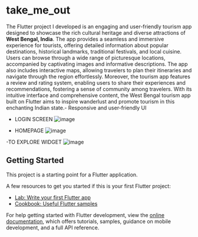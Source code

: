 # take_me_out

The Flutter project I developed is an engaging and user-friendly tourism app designed to showcase the rich cultural heritage and diverse attractions of **West Bengal, India**. The app provides a seamless and immersive experience for tourists, offering detailed information about popular destinations, historical landmarks, traditional festivals, and local cuisine. Users can browse through a wide range of picturesque locations, accompanied by captivating images and informative descriptions. The app also includes interactive maps, allowing travelers to plan their itineraries and navigate through the region effortlessly. Moreover, the tourism app features a review and rating system, enabling users to share their experiences and recommendations, fostering a sense of community among travelers. With its intuitive interface and comprehensive content, the West Bengal tourism app built on Flutter aims to inspire wanderlust and promote tourism in this enchanting Indian state.- Responsive and user-friendly UI


- LOGIN SCREEN
![image](https://github.com/oyegeeky/take_me_out/assets/99176694/125eefc1-c553-4b45-85a7-66580b7ac6c4)

- HOMEPAGE
![image](https://github.com/oyegeeky/take_me_out/assets/99176694/9d5072ae-1a60-4440-95c2-057e87ad5d95)

-TO EXPLORE WIDGET
![image](https://github.com/oyegeeky/take_me_out/assets/99176694/31188e83-5689-4e6b-829b-e53d841d8d80)







## Getting Started

This project is a starting point for a Flutter application.

A few resources to get you started if this is your first Flutter project:

- [Lab: Write your first Flutter app](https://docs.flutter.dev/get-started/codelab)
- [Cookbook: Useful Flutter samples](https://docs.flutter.dev/cookbook)

For help getting started with Flutter development, view the
[online documentation](https://docs.flutter.dev/), which offers tutorials,
samples, guidance on mobile development, and a full API reference.
